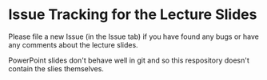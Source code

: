 Issue Tracking for the Lecture Slides
=====================================

Please file a new Issue (in the Issue tab) if you have found any bugs or have any comments about the lecture slides.

PowerPoint slides don't behave well in git and so this respository doesn't contain the slies themselves.
